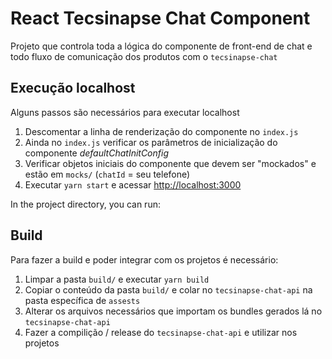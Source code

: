 # React Tecsinapse Chat Component

Projeto que controla toda a lógica do componente de front-end de chat e todo
fluxo de comunicação dos produtos com o `tecsinapse-chat`

## Execução localhost

Alguns passos são necessários para executar localhost
1. Descomentar a linha de renderização do componente no `index.js`
2. Ainda no `index.js` verificar os parâmetros de inicialização do componente _defaultChatInitConfig_
3. Verificar objetos iniciais do componente que devem ser "mockados" e estão em `mocks/` (`chatId` = seu telefone)
4. Executar `yarn start` e acessar [http://localhost:3000](http://localhost:3000)

In the project directory, you can run:

## Build

Para fazer a build e poder integrar com os projetos é necessário:
1. Limpar a pasta `build/` e executar `yarn build`
2. Copiar o conteúdo da pasta `build/` e colar no `tecsinapse-chat-api` na pasta específica de `assests`
3. Alterar os arquivos necessários que importam os bundles gerados lá no `tecsinapse-chat-api`
4. Fazer a compilição / release do `tecsinapse-chat-api` e utilizar nos projetos
